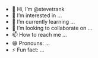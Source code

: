 - 👋 Hi, I’m @stevetrank
- 👀 I’m interested in ...
- 🌱 I’m currently learning ...
- 💞️ I’m looking to collaborate on ...
- 📫 How to reach me ...
- 😄 Pronouns: ...
- ⚡ Fun fact: ...

<!---
stevetrank/stevetrank is a ✨ special ✨ repository because its `README.md` (this file) appears on your GitHub profile.
You can click the Preview link to take a look at your changes.
--->
